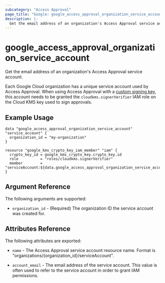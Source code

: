 ```yaml
---
subcategory: "Access Approval"
page_title: "Google: google_access_approval_organization_service_account"
description: |-
  Get the email address of an organization's Access Approval service account.
---
```


# google\_access\_approval\_organization\_service\_account

Get the email address of an organization's Access Approval service account.

Each Google Cloud organization has a unique service account used by Access Approval.
When using Access Approval with a
[custom signing key](https://cloud.google.com/cloud-provider-access-management/access-approval/docs/review-approve-access-requests-custom-keys),
this account needs to be granted the `cloudkms.signerVerifier` IAM role on the
Cloud KMS key used to sign approvals.

## Example Usage

```hcl
data "google_access_approval_organization_service_account" "service_account" {
  organization_id = "my-organization"
}

resource "google_kms_crypto_key_iam_member" "iam" {
  crypto_key_id = google_kms_crypto_key.crypto_key.id
  role          = "roles/cloudkms.signerVerifier"
  member        = "serviceAccount:${data.google_access_approval_organization_service_account.service_account.account_email}"
}
```

## Argument Reference

The following arguments are supported:

* `organization_id` - (Required) The organization ID the service account was created for.

## Attributes Reference

The following attributes are exported:

* `name` - The Access Approval service account resource name. Format is "organizations/{organization_id}/serviceAccount".

* `account_email` - The email address of the service account. This value is
often used to refer to the service account in order to grant IAM permissions.
